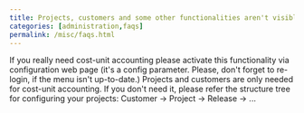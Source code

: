 ```yaml
---
title: Projects, customers and some other functionalities aren't visible?
categories: [administration,faqs]
permalink: /misc/faqs.html
---
```


If you really need cost-unit accounting please activate this functionality via configuration web page (it's a config parameter. Please, don't forget to re-login, if the menu isn't up-to-date.) 
Projects and customers are only needed for cost-unit accounting. If you don't need it, please refer the structure tree for configuring your projects: Customer -> Project -> Release -> ...
